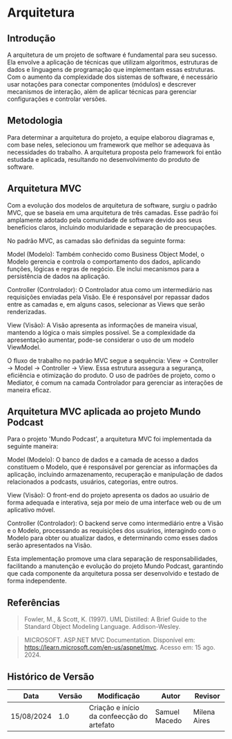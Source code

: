 # Arquitetura

## Introdução 
  
  A arquitetura de um projeto de software é fundamental para seu sucesso. Ela envolve a aplicação de técnicas que utilizam algoritmos, estruturas de dados e linguagens de programação que implementam essas estruturas. Com o aumento da complexidade dos sistemas de software, é necessário usar notações para conectar componentes (módulos) e descrever mecanismos de interação, além de aplicar técnicas para gerenciar configurações e controlar versões.

## Metodologia

  Para determinar a arquitetura do projeto, a equipe elaborou diagramas e, com base neles, selecionou um framework que melhor se adequava às necessidades do trabalho. A arquitetura proposta pelo framework foi então estudada e aplicada, resultando no desenvolvimento do produto de software.

## Arquitetura MVC

  Com a evolução dos modelos de arquitetura de software, surgiu o padrão MVC, que se baseia em uma arquitetura de três camadas. Esse padrão foi amplamente adotado pela comunidade de software devido aos seus benefícios claros, incluindo modularidade e separação de preocupações.

  No padrão MVC, as camadas são definidas da seguinte forma:

  Model (Modelo): Também conhecido como Business Object Model, o Modelo gerencia e controla o comportamento dos dados, aplicando funções, lógicas e regras de negócio. Ele inclui mecanismos para a persistência de dados na aplicação.

  Controller (Controlador): O Controlador atua como um intermediário nas requisições enviadas pela Visão. Ele é responsável por repassar dados entre as camadas e, em alguns casos, selecionar as Views que serão renderizadas.

  View (Visão): A Visão apresenta as informações de maneira visual, mantendo a lógica o mais simples possível. Se a complexidade da apresentação aumentar, pode-se considerar o uso de um modelo ViewModel.

  O fluxo de trabalho no padrão MVC segue a sequência: View → Controller → Model → Controller → View. Essa estrutura assegura a segurança, eficiência e otimização do produto. O uso de padrões de projeto, como o Mediator, é comum na camada Controlador para gerenciar as interações de maneira eficaz.



## Arquitetura MVC aplicada ao projeto Mundo Podcast

  Para o projeto 'Mundo Podcast', a arquitetura MVC foi implementada da seguinte maneira:

  Model (Modelo): O banco de dados e a camada de acesso a dados constituem o Modelo, que é responsável por gerenciar as informações da aplicação, incluindo armazenamento, recuperação e manipulação de dados relacionados a podcasts, usuários, categorias, entre outros.

  View (Visão): O front-end do projeto apresenta os dados ao usuário de forma adequada e interativa, seja por meio de uma interface web ou de um aplicativo móvel.

  Controller (Controlador): O backend serve como intermediário entre a Visão e o Modelo, processando as requisições dos usuários, interagindo com o Modelo para obter ou atualizar dados, e determinando como esses dados serão apresentados na Visão.

  Esta implementação promove uma clara separação de responsabilidades, facilitando a manutenção e evolução do projeto Mundo Podcast, garantindo que cada componente da arquitetura possa ser desenvolvido e testado de forma independente.


## Referências

> Fowler, M., & Scott, K. (1997). UML Distilled: A Brief Guide to the Standard Object Modeling Language. Addison-Wesley.

> MICROSOFT. ASP.NET MVC Documentation. Disponível em: https://learn.microsoft.com/en-us/aspnet/mvc. Acesso em: 15 ago. 2024.

## Histórico de Versão

| Data       | Versão | Modificação                      | Autor          | Revisor            |
|------------|--------|----------------------------------|----------------|--------------------|
| 15/08/2024 | 1.0    | Criação e início da confeecção do artefato | Samuel Macedo | Milena Aires |

